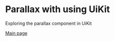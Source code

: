 # Parallax with using UiKit

Exploring the parallax component in UiKit

[Main page](https://github.com/Marionetko/uikit-samples)